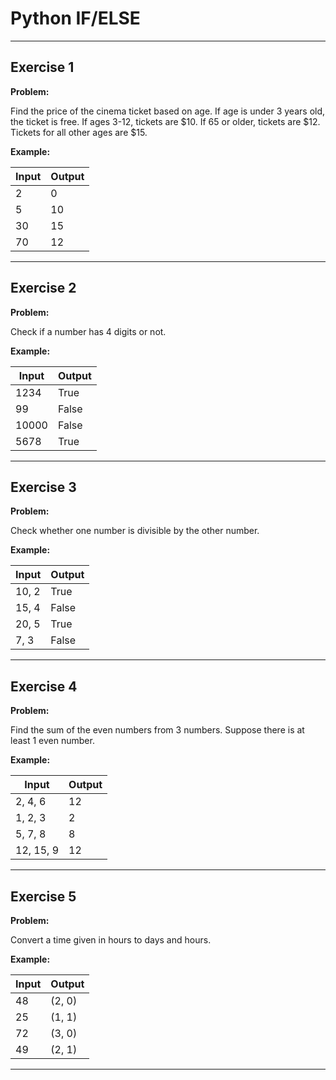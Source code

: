 # Python IF/ELSE

---

## Exercise 1

**Problem:**

Find the price of the cinema ticket based on age. If age is under 3 years old, the ticket is free. If ages 3-12, tickets are $10. If 65 or older, tickets are $12. Tickets for all other ages are $15.

**Example:**

| Input | Output |
|-------|--------|
| 2     | 0      |
| 5     | 10     |
| 30    | 15     |
| 70    | 12     |

---

## Exercise 2

**Problem:**

Check if a number has 4 digits or not.

**Example:**

| Input   | Output |
|---------|--------|
| 1234    | True   |
| 99      | False  |
| 10000   | False  |
| 5678    | True   |

---

## Exercise 3

**Problem:**

Check whether one number is divisible by the other number.

**Example:**

| Input  | Output |
|--------|--------|
| 10, 2  | True   |
| 15, 4  | False  |
| 20, 5  | True   |
| 7, 3   | False  |

---

## Exercise 4

**Problem:**

Find the sum of the even numbers from 3 numbers. Suppose there is at least 1 even number.

**Example:**

| Input       | Output |
|-------------|--------|
| 2, 4, 6     | 12     |
| 1, 2, 3     | 2      |
| 5, 7, 8     | 8      |
| 12, 15, 9   | 12     |

---

## Exercise 5

**Problem:**

Convert a time given in hours to days and hours.

**Example:**

| Input  | Output    |
|--------|-----------|
| 48     | (2, 0)    |
| 25     | (1, 1)    |
| 72     | (3, 0)    |
| 49     | (2, 1)    |

---
